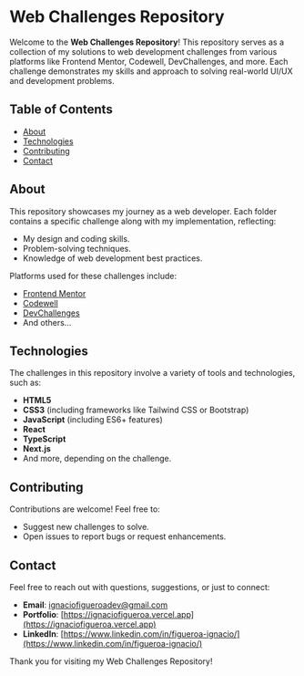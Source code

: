 # Web Challenges Repository

Welcome to the **Web Challenges Repository**! This repository serves as a collection of my solutions to web development challenges from various platforms like Frontend Mentor, Codewell, DevChallenges, and more. Each challenge demonstrates my skills and approach to solving real-world UI/UX and development problems.

## Table of Contents

- [About](#about)
- [Technologies](#technologies)
- [Contributing](#contributing)
- [Contact](#contact)

## About

This repository showcases my journey as a web developer. Each folder contains a specific challenge along with my implementation, reflecting:

- My design and coding skills.
- Problem-solving techniques.
- Knowledge of web development best practices.

Platforms used for these challenges include:

- [Frontend Mentor](https://www.frontendmentor.io/)
- [Codewell](https://www.codewell.cc/)
- [DevChallenges](https://devchallenges.io/)
- And others...

## Technologies

The challenges in this repository involve a variety of tools and technologies, such as:

- **HTML5**
- **CSS3** (including frameworks like Tailwind CSS or Bootstrap)
- **JavaScript** (including ES6+ features)
- **React**
- **TypeScript**
- **Next.js**
- And more, depending on the challenge.

## Contributing

Contributions are welcome! Feel free to:

- Suggest new challenges to solve.
- Open issues to report bugs or request enhancements.

## Contact

Feel free to reach out with questions, suggestions, or just to connect:

- **Email**: ignaciofigueroadev@gmail.com
- **Portfolio**: [https://ignaciofigueroa.vercel.app](https://ignaciofigueroa.vercel.app)
- **LinkedIn**: [https://www.linkedin.com/in/figueroa-ignacio/](https://www.linkedin.com/in/figueroa-ignacio/)

Thank you for visiting my Web Challenges Repository!
